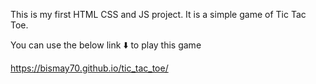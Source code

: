This is my first HTML CSS and JS project. It is a simple game of Tic Tac Toe.

You can use the below link ⬇️ to play this game

https://bismay70.github.io/tic_tac_toe/
